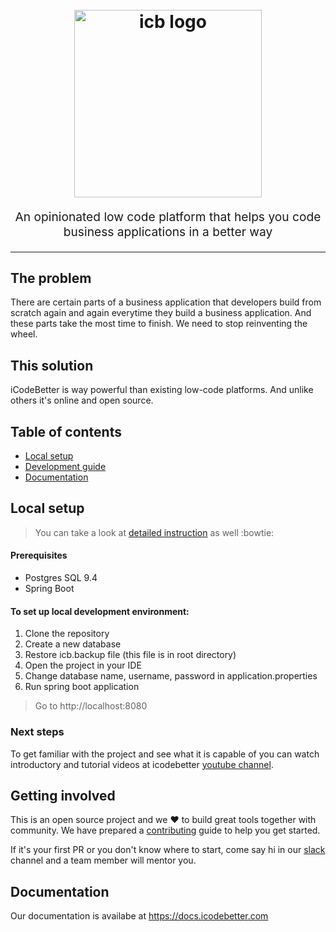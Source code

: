 <h1 align="center">
  <br>
  <img src="https://cdn.rawgit.com/icodebetter/icodebetter/8c1e7b6c/icodebetter_logo-1-300x60.png" alt="icb logo" title="icb logo" width="300">
  <br>
</h1>
<p align="center" style="font-size: 1.2rem;">An opinionated low code platform that helps you code business applications in a better way</p>

<hr />

## The problem
There are certain parts of a business application that developers build from scratch again and again everytime they build a business application. And these parts take the most time to finish. We need to stop reinventing the wheel. 

## This solution
iCodeBetter is way powerful than existing low-code platforms. And unlike others it's online and open source. 

## Table of contents

* [Local setup](#local-setup)
* [Development guide](#development-guide)
* [Documentation](#documentation)

## Local setup
> You can take a look at [detailed instruction](https://github.com/icodebetter/icodebetter/blob/master/.github/detailed_setup.md) as well :bowtie:
#### Prerequisites
- Postgres SQL 9.4
- Spring Boot


#### To set up local development environment: 
1. Clone the repository
2. Create a new database 
3. Restore icb.backup file (this file is in root directory)
4. Open the project in your IDE
5. Change database name, username, password in application.properties
6. Run spring boot application
> Go to http://localhost:8080

### Next steps

To get familiar with the project and see what it is capable of you can watch introductory and tutorial videos at icodebetter [youtube channel](https://www.youtube.com/channel/UCZk_sRiOY4A0NReyy9Ruf0Q).

## Getting involved
This is an open source project and we :heart: to build great tools together with community. We have prepared a [contributing](https://github.com/icodebetter/icodebetter/blob/master/.github/CONTRIBUTING.md) guide to help you get started.   

If it's your first PR or you don't know where to start, come say hi in our [slack](icodebetter.herokuapp.com) channel and a team member will mentor you. 


## Documentation
Our documentation is availabe at https://docs.icodebetter.com
